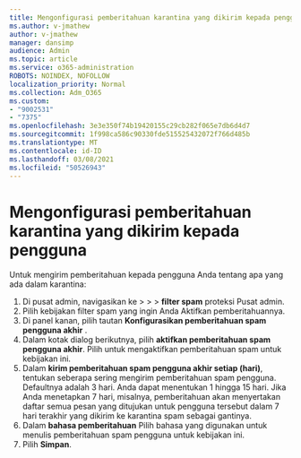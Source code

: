 ```yaml
---
title: Mengonfigurasi pemberitahuan karantina yang dikirim kepada pengguna
ms.author: v-jmathew
author: v-jmathew
manager: dansimp
audience: Admin
ms.topic: article
ms.service: o365-administration
ROBOTS: NOINDEX, NOFOLLOW
localization_priority: Normal
ms.collection: Adm_O365
ms.custom:
- "9002531"
- "7375"
ms.openlocfilehash: 3e3e350f74b19420155c29cb282f065e7db6d4d7
ms.sourcegitcommit: 1f998ca586c90330fde515525432072f766d485b
ms.translationtype: MT
ms.contentlocale: id-ID
ms.lasthandoff: 03/08/2021
ms.locfileid: "50526943"
---
```

# <a name="configure-quarantine-notifications-sent-to-users"></a>Mengonfigurasi pemberitahuan karantina yang dikirim kepada pengguna

Untuk mengirim pemberitahuan kepada pengguna Anda tentang apa yang ada dalam karantina:

1. Di pusat admin, navigasikan ke   >    >    >  **filter spam** proteksi Pusat admin.
2. Pilih kebijakan filter spam yang ingin Anda Aktifkan pemberitahuannya.
3. Di panel kanan, pilih tautan **Konfigurasikan pemberitahuan spam pengguna akhir** .
4. Dalam kotak dialog berikutnya, pilih **aktifkan pemberitahuan spam pengguna akhir**. Pilih untuk mengaktifkan pemberitahuan spam untuk kebijakan ini.
5. Dalam **kirim pemberitahuan spam pengguna akhir setiap (hari)**, tentukan seberapa sering mengirim pemberitahuan spam pengguna. Defaultnya adalah 3 hari. Anda dapat menentukan 1 hingga 15 hari. Jika Anda menetapkan 7 hari, misalnya, pemberitahuan akan menyertakan daftar semua pesan yang ditujukan untuk pengguna tersebut dalam 7 hari terakhir yang dikirim ke karantina spam sebagai gantinya.
6. Dalam **bahasa pemberitahuan** Pilih bahasa yang digunakan untuk menulis pemberitahuan spam pengguna untuk kebijakan ini.
7. Pilih **Simpan**.
